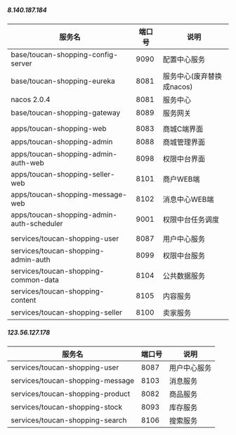


##### 8.140.187.184 
 | 服务名                                        | 端口号                 | 说明                                             |
 | --------------------------------------------- | -------------------- | ---------------------------------------------------|
 | base/toucan-shopping-config-server           | 9090                  | 配置中心服务                                       |
 | base/toucan-shopping-eureka                  | 8081                   | 服务中心(废弃替换成nacos)                         |
 | nacos 2.0.4                                  | 8081                   | 服务中心                                          |
 | base/toucan-shopping-gateway                 | 8089                   | 服务网关                                          |
 |  |  | |
 | apps/toucan-shopping-web                     | 8083                 | 商城C端界面                                         |
 | apps/toucan-shopping-admin                   | 8088                 | 商城管理界面                                        |
 | apps/toucan-shopping-admin-auth-web          | 8098                 | 权限中台界面                                        |
 | apps/toucan-shopping-seller-web              | 8101                 | 商户WEB端                                           |
 | apps/toucan-shopping-message-web             | 8102                 | 消息中心WEB端                                       |
 | apps/toucan-shopping-admin-auth-scheduler    | 9001                 | 权限中台任务调度                                    |
 |  |  | |
 | services/toucan-shopping-user                | 8087                   | 用户中心服务                                      |
 | services/toucan-shopping-admin-auth          | 8099                   | 权限中台服务                                      |
 | services/toucan-shopping-common-data         | 8104                   | 公共数据服务                                      |
 | services/toucan-shopping-content             | 8105                   | 内容服务                                          |
 | services/toucan-shopping-seller             | 8100                   | 卖家服务                                           |


##### 123.56.127.178

 | 服务名                                        | 端口号                 | 说明                                             |
 | --------------------------------------------- | -------------------- | ---------------------------------------------------|
 | services/toucan-shopping-user                | 8087                   | 用户中心服务                                      |
 | services/toucan-shopping-message             | 8103                  | 消息服务                                           |
 | services/toucan-shopping-product             | 8082                  | 商品服务                                           |
 | services/toucan-shopping-stock               | 8093                  | 库存服务                                           |
 | services/toucan-shopping-search               | 8106                  | 搜索服务                                           |
